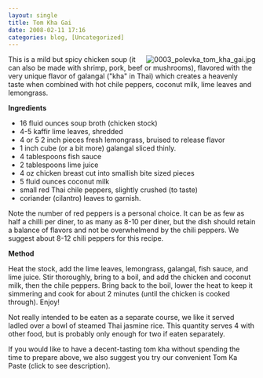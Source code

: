 ```yaml
---
layout: single
title: Tom Kha Gai
date: 2008-02-11 17:16
categories: blog, [Uncategorized]
---
```

<a href="/public/uploads/2008/02/0003_polevka_tom_kha_gai.jpg" title="0003_polevka_tom_kha_gai.jpg"><img src="/public/uploads/2008/02/0003_polevka_tom_kha_gai.thumbnail.jpg" alt="0003_polevka_tom_kha_gai.jpg" align="right" /></a>This is a mild but spicy chicken soup (it can also be made with shrimp, pork, beef or mushrooms), flavored with the very unique flavor of galangal ("kha" in Thai) which creates a heavenly taste when combined with hot chile peppers, coconut milk, lime leaves and lemongrass.

<strong>Ingredients</strong>
<ul>
	<li>16 fluid ounces soup broth (chicken stock)</li>
	<li>4-5 kaffir lime leaves, shredded</li>
	<li>4 or 5 2 inch pieces fresh lemongrass, bruised to release flavor</li>
	<li>1 inch cube (or a bit more) galangal sliced thinly.</li>
	<li>4 tablespoons fish sauce</li>
	<li>2 tablespoons lime juice</li>
	<li>4 oz chicken breast cut into smallish bite sized pieces</li>
	<li>5 fluid ounces coconut milk</li>
	<li>small red Thai chile peppers, slightly crushed (to taste)</li>
	<li>coriander (cilantro) leaves to garnish.</li>
</ul>
Note the number of red peppers is a personal choice. It can be as few as half a chilli per diner, to as many as 8-10 per diner, but the dish should retain a balance of flavors and not be overwhelmend by the chili peppers. We suggest about 8-12 chili peppers for this recipe.

<strong>Method</strong>

Heat the stock, add the lime leaves, lemongrass, galangal, fish sauce, and lime juice. Stir thoroughly, bring to a boil, and add the chicken and coconut milk, then the chile peppers. Bring back to the boil, lower the heat to keep it simmering and cook for about 2 minutes (until the chicken is cooked through). Enjoy!

Not really intended to be eaten as a separate course, we like it served ladled over a bowl of steamed Thai jasmine rice. This quantity serves 4 with other food, but is probably only enough for two if eaten separately.

If you would like to have a decent-tasting tom kha without spending the time to prepare above, we also suggest you try our convenient Tom Ka Paste (click to see description).
